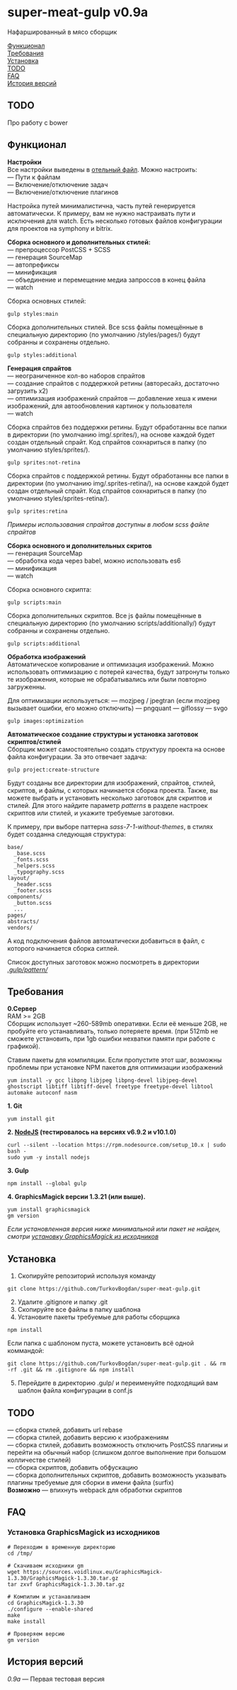 # super-meat-gulp v0.9a
Нафаршированный в мясо сборщик

[Функционал](#Функционал)<br>
[Требования](#Требования)<br>
[Установка](#Установка)<br>
[TODO](#todo)<br>
[FAQ](#faq)<br>
[История версий](#История-версий)

## TODO
Про работу с bower

## Функционал
**Настройки**<br>
Все настройки выведены в [отельный файл](https://github.com/TurkovBogdan/super-meat-gulp/blob/master/.gulp/conf-bitrix.js). Можно настроить:<br>
— Пути к файлам<br>
— Включение/отключение задач<br>
— Включение/отключение плагинов<br>

Настройка путей минималистична, часть путей генерируется автоматически. К примеру, вам не нужно настраивать пути и исключения для watch.
Есть несколько готовых файлов конфигурации для проектов на symphony и bitrix.

**Сборка основного и дополнительных стилей:**<br>
— препроцессор PostCSS + SCSS<br>
— генерация SourceMap<br>
— автопрефиксы<br>
— минификация<br>
— объединение и перемещение медиа запроссов в конец файла<br>
— watch

Сборка основных стилей:
```
gulp styles:main
```

Сборка дополнительных стилей. Все scss файлы помещённые в специальную директорию (по умолчанию /styles/pages/) будут собранны и сохранены отдельно.
```
gulp styles:additional
```

**Генерация спрайтов**<br>
— неограниченное кол-во наборов спрайтов<br>
— создание спрайтов с поддержкой ретины (авторесайз, достаточно загрузить x2)<br>
— оптимизация изображений спрайтов
— добавление хеша к имени изображений, для автообновления картинок у пользователя<br>
— watch

Сборка спрайтов без поддержки ретины. Будут обработанны все папки в директории (по умолчанию img/.sprites/), на основе каждой  будет создан отдельный спрайт. Код спрайтов сохнариться в папку (по умолчанию styles/sprites/).
```
gulp sprites:not-retina
```
Сборка спрайтов с поддержкой ретины. Будут обработанны все папки в директории (по умолчанию img/.sprites-retina/), на основе каждой  будет создан отдельный спрайт. Код спрайтов сохнариться в папку (по умолчанию styles/sprites-retina/).
```
gulp sprites:retina
```
*Примеры использования спрайтов доступны в любом scss файле спрайтов*


**Сборка основного и дополнительных скритов**<br>
— генерация SourceMap<br>
— обработка кода через babel, можно использовать es6<br>
— минификация<br>
— watch<br>

Сборка основного скрипта:
```
gulp scripts:main
```

Сборка дополнительных скриптов. Все js файлы помещённые в специальную директорию (по умолчанию scripts/additionally/) будут собранны и сохранены отдельно.
```
gulp scripts:additional
```

**Обработка изображений**<br>
Автоматическое копирование и оптимизация изображений. Можно использовать оптимизацию с потерей качества, будут затронуты только те изображения, которые не обрабатывались или были повторно загруженны.<br>

Для оптимизации используеться:
— mozjpeg / jpegtran (если mozjpeg вызывает ошибки, его можно отключить)
— pngquant
— giflossy
— svgo

```
gulp images:optimization
```

**Автоматическое создание структуры и установка заготовок скриптов/стилей**<br>
Сборщик может самостоятельно создать структуру проекта на основе файла конфигурации. За это отвечает задача:
```
gulp project:create-structure
```
Будут созданы все директории для изображений, спрайтов, стилей, скриптов, и файлы, с которых начинается сборка проекта. Также, вы можете выбрать и установить несколько заготовок для скриптов и стилей. Для этого найдите параметр *patterns* в разделе настроек скриптов или стилей, и укажите требуемые заготовки. 

К примеру, при выборе паттерна *sass-7-1-without-themes*, в стилях будет созданна следующая структура:
```
base/
  _base.scss
  _fonts.scss
  _helpers.scss
  _typography.scss
layout/
  _header.scss
  _footer.scss
components/
  _button.scss
  ...
pages/
abstracts/
vendors/
```
А код подключения файлов автоматически добавиться в файл, с которого начинается сборка ситлей.

Список доступных заготовок можно посмотреть в директории [*.gulp/pattern/*](https://github.com/TurkovBogdan/super-meat-gulp/tree/master/.gulp/pattern)<br>

## Требования
**0.Сервер**<br>
RAM >= 2GB<br>
Cборщик использует ~260-589mb оперативки. Если её меньше 2GB, не пробуйте его устанавливать, только потеряете время.
(при 512mb не сможете установить, при 1gb ошибки нехватки памяти при работе с графикой).

Ставим пакеты для компиляции. Если пропустите этот шаг, возможны проблемы при установке NPM пакетов для оптимизации изображений
```
yum install -y gcc libpng libjpeg libpng-devel libjpeg-devel ghostscript libtiff libtiff-devel freetype freetype-devel libtool automake autoconf nasm
```

**1. Git**
```
yum install git
```

**2. [NodeJS](https://nodejs.org/en/download/package-manager/) (тестировалось на версиях v6.9.2 и v10.1.0)**
```
curl --silent --location https://rpm.nodesource.com/setup_10.x | sudo bash -
sudo yum -y install nodejs
```

**3. Gulp**
```
npm install --global gulp
```

**4. GraphicsМagick версии 1.3.21 (или выше).**
```
yum install graphicsmagick
gm version
```
*Если установленная версия ниже минимальной или пакет не найден, смотри [установку GraphicsМagick из исходников](#Установка-graphicsМagick-из-исходников)*



## Установка
1. Скопируйте репозиторий используя команду
```
git clone https://github.com/TurkovBogdan/super-meat-gulp.git
```
2. Удалите .gitignore и папку .git
3. Скопируйте все файлы в папку шаблона
4. Установите пакеты требуемые для работы сборщика
```
npm install
```

Если папка с шаблоном пуста, можете установить всё одной коммандой: 
```
git clone https://github.com/TurkovBogdan/super-meat-gulp.git . && rm -rf .git && rm .gitignore && npm install
```
5. Перейдите в директорию .gulp/ и переименуйте подходящий вам шаблон файла конфигурации в conf.js

## TODO
— сборка стилей, добавить url rebase<br>
— сборка стилей, добавить версию к изображениям<br>
— сборка стилей, добавить возможность отключить PostCSS плагины и перейти на обычный набор (слишком долгое выполнение при большом колличестве стилей)<br>
— сборка скриптов, добавить обфускацию<br>
— сборка дополнительных скриптов, добавить возможность указывать плагины требуемые для сборки в имени файла (surfix)<br>
**Возможно**
— впихнуть webpack для обработки скриптов

## FAQ
### Установка GraphicsМagick из исходников
```
# Переходим в временную директорию
cd /tmp/

# Скачиваем исходники gm
wget https://sources.voidlinux.eu/GraphicsMagick-1.3.30/GraphicsMagick-1.3.30.tar.gz
tar zxvf GraphicsMagick-1.3.30.tar.gz

# Компилим и устанавливаем
cd GraphicsMagick-1.3.30
./configure --enable-shared
make
make install

# Проверяем версию
gm version
```

## История версий
*0.9а* — Первая тестовая версия
